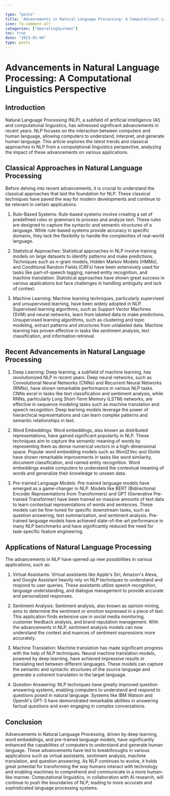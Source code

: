 ```yaml
---

type: "posts"
title: 'Advancements in Natural Language Processing: A Computational Linguistics Perspective'
icon: fa-comment-alt
categories: ["OperatingSystems"]
toc: true
date: "2023-01-04"
type: posts
---
```





# Advancements in Natural Language Processing: A Computational Linguistics Perspective

## Introduction

Natural Language Processing (NLP), a subfield of artificial intelligence (AI) and computational linguistics, has witnessed significant advancements in recent years. NLP focuses on the interaction between computers and human language, allowing computers to understand, interpret, and generate human language. This article explores the latest trends and classical approaches in NLP from a computational linguistics perspective, analyzing the impact of these advancements on various applications.

## Classical Approaches in Natural Language Processing

Before delving into recent advancements, it is crucial to understand the classical approaches that laid the foundation for NLP. These classical techniques have paved the way for modern developments and continue to be relevant in certain applications.

1. Rule-Based Systems: Rule-based systems involve creating a set of predefined rules or grammars to process and analyze text. These rules are designed to capture the syntactic and semantic structures of a language. While rule-based systems provide accuracy in specific domains, they lack the flexibility to handle the complexities of real-world language.

2. Statistical Approaches: Statistical approaches in NLP involve training models on large datasets to identify patterns and make predictions. Techniques such as n-gram models, Hidden Markov Models (HMMs), and Conditional Random Fields (CRFs) have been extensively used for tasks like part-of-speech tagging, named entity recognition, and machine translation. Statistical approaches have shown great success in various applications but face challenges in handling ambiguity and lack of context.

3. Machine Learning: Machine learning techniques, particularly supervised and unsupervised learning, have been widely adopted in NLP. Supervised learning algorithms, such as Support Vector Machines (SVM) and neural networks, learn from labeled data to make predictions. Unsupervised learning algorithms, such as clustering and topic modeling, extract patterns and structures from unlabeled data. Machine learning has proven effective in tasks like sentiment analysis, text classification, and information retrieval.

## Recent Advancements in Natural Language Processing

1. Deep Learning: Deep learning, a subfield of machine learning, has revolutionized NLP in recent years. Deep neural networks, such as Convolutional Neural Networks (CNNs) and Recurrent Neural Networks (RNNs), have shown remarkable performance in various NLP tasks. CNNs excel in tasks like text classification and sentiment analysis, while RNNs, particularly Long Short-Term Memory (LSTM) networks, are effective in sequence modeling tasks such as machine translation and speech recognition. Deep learning models leverage the power of hierarchical representations and can learn complex patterns and semantic relationships in text.

2. Word Embeddings: Word embeddings, also known as distributed representations, have gained significant popularity in NLP. These techniques aim to capture the semantic meaning of words by representing them as dense numerical vectors in a high-dimensional space. Popular word embedding models such as Word2Vec and GloVe have shown remarkable improvements in tasks like word similarity, document classification, and named entity recognition. Word embeddings enable computers to understand the contextual meaning of words and generalize their knowledge to unseen data.

3. Pre-trained Language Models: Pre-trained language models have emerged as a game-changer in NLP. Models like BERT (Bidirectional Encoder Representations from Transformers) and GPT (Generative Pre-trained Transformer) have been trained on massive amounts of text data to learn contextual representations of words and sentences. These models can be fine-tuned for specific downstream tasks, such as question answering, text summarization, and sentiment analysis. Pre-trained language models have achieved state-of-the-art performance in many NLP benchmarks and have significantly reduced the need for task-specific feature engineering.

## Applications of Natural Language Processing

The advancements in NLP have opened up new possibilities in various applications, such as:

1. Virtual Assistants: Virtual assistants like Apple's Siri, Amazon's Alexa, and Google Assistant heavily rely on NLP techniques to understand and respond to user queries. These assistants utilize speech recognition, language understanding, and dialogue management to provide accurate and personalized responses.

2. Sentiment Analysis: Sentiment analysis, also known as opinion mining, aims to determine the sentiment or emotion expressed in a piece of text. This application finds extensive use in social media monitoring, customer feedback analysis, and brand reputation management. With the advancements in NLP, sentiment analysis models can now understand the context and nuances of sentiment expressions more accurately.

3. Machine Translation: Machine translation has made significant progress with the help of NLP techniques. Neural machine translation models, powered by deep learning, have achieved impressive results in translating text between different languages. These models can capture the semantic and syntactic structures of the source language and generate a coherent translation in the target language.

4. Question Answering: NLP techniques have greatly improved question answering systems, enabling computers to understand and respond to questions posed in natural language. Systems like IBM Watson and OpenAI's GPT-3 have demonstrated remarkable abilities in answering factual questions and even engaging in complex conversations.

## Conclusion

Advancements in Natural Language Processing, driven by deep learning, word embeddings, and pre-trained language models, have significantly enhanced the capabilities of computers to understand and generate human language. These advancements have led to breakthroughs in various applications such as virtual assistants, sentiment analysis, machine translation, and question answering. As NLP continues to evolve, it holds great potential for transforming the way humans interact with technology and enabling machines to comprehend and communicate in a more human-like manner. Computational linguistics, in collaboration with AI research, will continue to push the boundaries of NLP, leading to more accurate and sophisticated language processing systems.